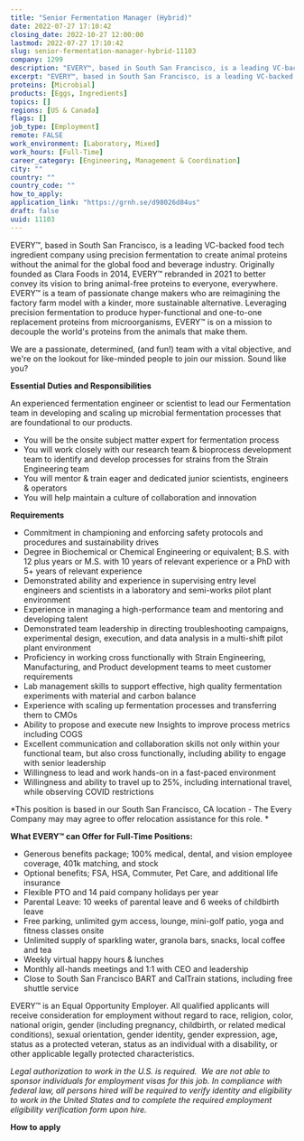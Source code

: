 ```yaml
---
title: "Senior Fermentation Manager (Hybrid)"
date: 2022-07-27 17:10:42
closing_date: 2022-10-27 12:00:00
lastmod: 2022-07-27 17:10:42
slug: senior-fermentation-manager-hybrid-11103
company: 1299
description: "EVERY™, based in South San Francisco, is a leading VC-backed food tech ingredient company using precision fermentation to create animal proteins without the animal for the global food and beverage industry. Originally founded as Clara Foods in 2014, EVERY™ rebranded in 2021 to better convey its vision to bring animal-free proteins to everyone, everywhere. EVERY™ is a team of passionate change makers who are reimagining the factory farm model with a kinder, more sustainable alternative."
excerpt: "EVERY™, based in South San Francisco, is a leading VC-backed food tech ingredient company using precision fermentation to create animal proteins without the animal for the global food and beverage industry. Originally founded as Clara Foods in 2014, EVERY™ rebranded in 2021 to better convey its vision to bring animal-free proteins to everyone, everywhere. EVERY™ is a team of passionate change makers who are reimagining the factory farm model with a kinder, more sustainable alternative."
proteins: [Microbial]
products: [Eggs, Ingredients]
topics: []
regions: [US & Canada]
flags: []
job_type: [Employment]
remote: FALSE
work_environment: [Laboratory, Mixed]
work_hours: [Full-Time]
career_category: [Engineering, Management & Coordination]
city: ""
country: ""
country_code: ""
how_to_apply: 
application_link: "https://grnh.se/d98026d84us"
draft: false
uuid: 11103
---
```

EVERY™, based in South San Francisco, is a leading VC-backed food tech
ingredient company using precision fermentation to create animal
proteins without the animal for the global food and beverage industry.
Originally founded as Clara Foods in 2014, EVERY™ rebranded in 2021 to
better convey its vision to bring animal-free proteins to everyone,
everywhere. EVERY™ is a team of passionate change makers who are
reimagining the factory farm model with a kinder, more sustainable
alternative. Leveraging precision fermentation to produce
hyper-functional and one-to-one replacement proteins from
microorganisms, EVERY™ is on a mission to decouple the world's proteins
from the animals that make them.

We are a passionate, determined, (and fun!) team with a vital objective,
and we\'re on the lookout for like-minded people to join our mission.
Sound like you?

**Essential Duties and Responsibilities**

An experienced fermentation engineer or scientist to lead our
Fermentation team in developing and scaling up microbial fermentation
processes that are foundational to our products.

-   You will be the onsite subject matter expert for fermentation
    process
-   You will work closely with our research team & bioprocess
    development team to identify and develop processes for strains from
    the Strain Engineering team
-   You will mentor & train eager and dedicated junior scientists,
    engineers & operators
-   You will help maintain a culture of collaboration and innovation

**Requirements**

-   Commitment in championing and enforcing safety protocols and
    procedures and sustainability drives
-   Degree in Biochemical or Chemical Engineering or equivalent; B.S.
    with 12 plus years or M.S. with 10 years of relevant experience or a
    PhD with 5+ years of relevant experience
-   Demonstrated ability and experience in supervising entry level
    engineers and scientists in a laboratory and semi-works pilot plant
    environment
-   Experience in managing a high-performance team and mentoring and
    developing talent
-   Demonstrated team leadership in directing troubleshooting campaigns,
    experimental design, execution, and data analysis in a multi-shift
    pilot plant environment
-   Proficiency in working cross functionally with Strain Engineering,
    Manufacturing, and Product development teams to meet customer
    requirements
-   Lab management skills to support effective, high quality
    fermentation experiments with material and carbon balance
-   Experience with scaling up fermentation processes and transferring
    them to CMOs
-   Ability to propose and execute new Insights to improve process
    metrics including COGS
-   Excellent communication and collaboration skills not only within
    your functional team, but also cross functionally, including ability
    to engage with senior leadership
-   Willingness to lead and work hands-on in a fast-paced environment
-   Willingness and ability to travel up to 25%, including international
    travel, while observing COVID restrictions

*This position is based in our South San Francisco, CA location - The
Every Company may may agree to offer relocation assistance for this
role. *

**What EVERY™ can Offer for Full-Time Positions:**

-   Generous benefits package; 100% medical, dental, and vision employee
    coverage, 401k matching, and stock
-   Optional benefits; FSA, HSA, Commuter, Pet Care, and additional life
    insurance
-   Flexible PTO and 14 paid company holidays per year
-   Parental Leave: 10 weeks of parental leave and 6 weeks of childbirth
    leave
-   Free parking, unlimited gym access, lounge, mini-golf patio, yoga
    and fitness classes onsite
-   Unlimited supply of sparkling water, granola bars, snacks, local
    coffee and tea
-   Weekly virtual happy hours & lunches
-   Monthly all-hands meetings and 1:1 with CEO and leadership
-   Close to South San Francisco BART and CalTrain stations, including
    free shuttle service

EVERY™ is an Equal Opportunity Employer. All qualified applicants will
receive consideration for employment without regard to race, religion,
color, national origin, gender (including pregnancy, childbirth, or
related medical conditions), sexual orientation, gender identity, gender
expression, age, status as a protected veteran, status as an individual
with a disability, or other applicable legally protected
characteristics.

*Legal authorization to work in the U.S. is required.  We are not able
to sponsor individuals for employment visas for this job. In compliance
with federal law, all persons hired will be required to verify identity
and eligibility to work in the United States and to complete the
required employment eligibility verification form upon hire.*


**How to apply**



